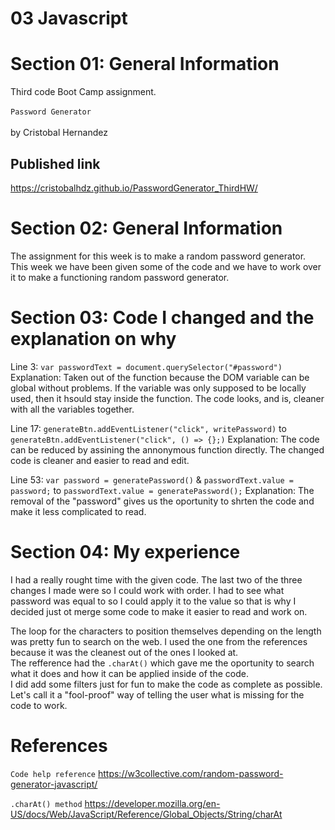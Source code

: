  # 03 Javascript


# Section 01: General Information

Third code Boot Camp assignment.
</br>
</br>
`Password Generator`
</br>
</br>
 by Cristobal Hernandez
 
 ## Published link
 https://cristobalhdz.github.io/PasswordGenerator_ThirdHW/

# Section 02: General Information

The assignment for this week is to make a random password generator. This week we have been given some of the code and we have to work over it to make a functioning random password generator.

# Section 03: Code I changed and the explanation on why

Line 3: `var passwordText = document.querySelector("#password")`
Explanation: Taken out of the function because the DOM variable can be global without problems. If the variable was only supposed to be locally used, then it hsould stay inside the function. The code looks, and is, cleaner with all the variables together.

Line 17: `generateBtn.addEventListener("click", writePassword)` to `generateBtn.addEventListener("click", () => {};)`
Explanation: The code can be reduced by assining the annonymous function directly. The changed code is cleaner and easier to read and edit. 

Line 53: `var password = generatePassword()` & `passwordText.value = password;`  to `passwordText.value = generatePassword();`
Explanation: The removal of the "password" gives us the oportunity to shrten the code and make it less complicated to read.

#  Section 04: My experience

I had a really rought time with the given code. The last two of the three changes I made were so I could work with order. I had to see what password was equal to so I could apply it to the value so that is why I decided just ot merge some code to make it easier to read and work on.

The loop for the characters to position themselves depending on the length was pretty fun to search on the web. I used the one from the references because it was the cleanest out of the ones I looked at. 
</br>
The refference had the `.charAt()` which gave me the oportunity to search what it does and how it can be applied inside of the code.
</br>
I did add some filters just for fun to make the code as complete as possible. Let's call it a "fool-proof" way of telling the user what is missing for the code to work.

# References
`Code help reference`
https://w3collective.com/random-password-generator-javascript/

`.charAt() method`
https://developer.mozilla.org/en-US/docs/Web/JavaScript/Reference/Global_Objects/String/charAt